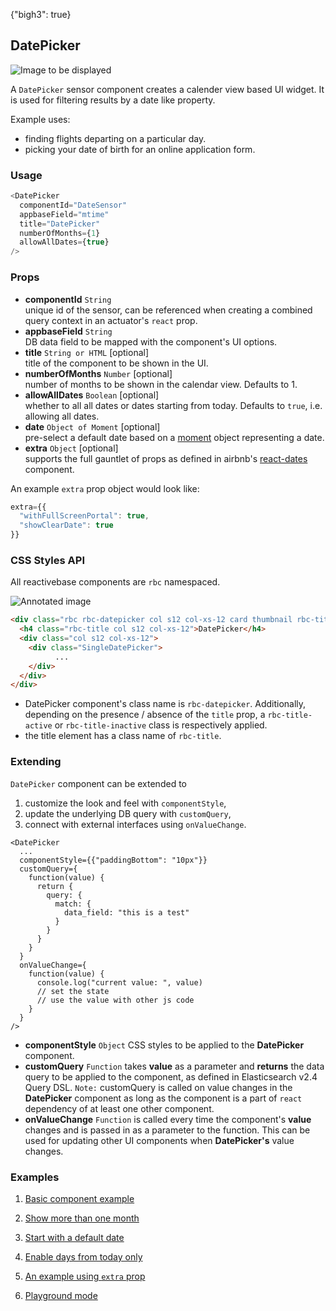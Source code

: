 {"bigh3": true}

## DatePicker

![Image to be displayed](https://i.imgur.com/HnZexE9.png)

A `DatePicker` sensor component creates a calender view based UI widget. It is used for filtering results by a date like property.

Example uses:
* finding flights departing on a particular day.
* picking your date of birth for an online application form.

### Usage

```js
<DatePicker
  componentId="DateSensor"
  appbaseField="mtime"
  title="DatePicker"
  numberOfMonths={1}
  allowAllDates={true}
/>
```

### Props

- **componentId** `String`  
    unique id of the sensor, can be referenced when creating a combined query context in an actuator's `react` prop.  
- **appbaseField** `String`  
    DB data field to be mapped with the component's UI options.
- **title** `String or HTML` [optional]  
    title of the component to be shown in the UI.
- **numberOfMonths** `Number` [optional]  
    number of months to be shown in the calendar view. Defaults to 1.
- **allowAllDates** `Boolean` [optional]  
    whether to all all dates or dates starting from today. Defaults to `true`, i.e. allowing all dates.
- **date** `Object of Moment` [optional]  
    pre-select a default date based on a [moment](https://github.com/moment/moment/) object representing a date.
- **extra** `Object` [optional]  
    supports the full gauntlet of props as defined in airbnb's [react-dates](https://github.com/airbnb/react-dates) component.

An example `extra` prop object would look like:

```js
extra={{
  "withFullScreenPortal": true,
  "showClearDate": true
}}
```

### CSS Styles API

All reactivebase components are `rbc` namespaced.

![Annotated image](https://i.imgur.com/bSei4w3.png)

```html
<div class="rbc rbc-datepicker col s12 col-xs-12 card thumbnail rbc-title-active">
  <h4 class="rbc-title col s12 col-xs-12">DatePicker</h4>
  <div class="col s12 col-xs-12">
    <div class="SingleDatePicker">
          ...
    </div>
  </div>
</div>
```

* DatePicker component's class name is `rbc-datepicker`. Additionally, depending on the presence / absence of the `title` prop, a `rbc-title-active` or `rbc-title-inactive` class is respectively applied.
* the title element has a class name of `rbc-title`.

### Extending

`DatePicker` component can be extended to
1. customize the look and feel with `componentStyle`,
2. update the underlying DB query with `customQuery`,
3. connect with external interfaces using `onValueChange`.

```
<DatePicker
  ...
  componentStyle={{"paddingBottom": "10px"}}
  customQuery={
    function(value) {
      return {
        query: {
          match: {
            data_field: "this is a test"
          }
        }
      }
    }
  }
  onValueChange={
    function(value) {
      console.log("current value: ", value)
      // set the state
      // use the value with other js code
    }
  }
/>
```

- **componentStyle** `Object`
    CSS styles to be applied to the **DatePicker** component.
- **customQuery** `Function`
    takes **value** as a parameter and **returns** the data query to be applied to the component, as defined in Elasticsearch v2.4 Query DSL.
    `Note:` customQuery is called on value changes in the **DatePicker** component as long as the component is a part of `react` dependency of at least one other component.
- **onValueChange** `Function`
    is called every time the component's **value** changes and is passed in as a parameter to the function. This can be used for updating other UI components when **DatePicker's** value changes.

### Examples

1. [Basic component example](../playground/?selectedKind=DatePicker&selectedStory=Basic&full=0&down=1&left=1&panelRight=0&downPanel=tuchk4%2Freadme%2Fpanel)

2. [Show more than one month](../playground/?selectedKind=DatePicker&selectedStory=Show%20more%20than%201%20month&full=0&down=1&left=1&panelRight=0&downPanel=tuchk4%2Freadme%2Fpanel&filterBy=ReactiveMaps)

3. [Start with a default date](../playground/?selectedKind=DatePicker&selectedStory=Default%20date&full=0&down=1&left=1&panelRight=0&downPanel=tuchk4%2Freadme%2Fpanel&filterBy=ReactiveMaps)

4. [Enable days from today only](../playground/?selectedKind=DatePicker&selectedStory=Enable%20days%20from%20today%20only&full=0&down=1&left=1&panelRight=0&downPanel=tuchk4%2Freadme%2Fpanel&filterBy=ReactiveMaps)

5. [An example using `extra` prop](../playground/?selectedKind=DatePicker&selectedStory=Using%20extra%20prop%20object&full=0&down=1&left=1&panelRight=0&downPanel=tuchk4%2Freadme%2Fpanel&filterBy=ReactiveMaps)

6. [Playground mode](../playground/?knob-title=Date%20Picker&knob-numberOfMonths=1&knob-allowAllDates=true&selectedKind=DatePicker&selectedStory=Playground&full=0&down=1&left=1&panelRight=0&downPanel=tuchk4%2Freadme%2Fpanel&filterBy=ReactiveMaps)
